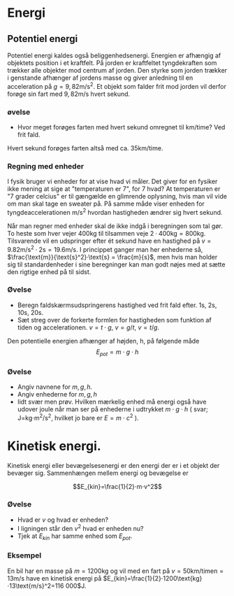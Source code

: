 # Energi
## Potentiel energi
Potentiel energi kaldes også beliggenhedsenergi. Energien er afhængig af objektets position i et kraftfelt. På jorden er kraftfeltet tyngdekraften som trækker alle objekter mod centrum af jorden. Den styrke som jorden trækker i genstande afhænger af jordens masse og giver anledning til en acceleration på $g=9,82\text{m/s}^2$.
Et objekt som falder frit mod jorden vil derfor forøge sin fart med $9,82\text{m/s}$ hvert sekund.


### øvelse
* Hvor meget forøges farten med hvert sekund omregnet til km/time? Ved frit fald.

Hvert sekund forøges farten altså med ca. $35\text{km/time}$.

### Regning med enheder
I fysik bruger vi enheder for at vise hvad vi måler. Det giver for en fysiker ikke mening at sige at "temperaturen er 7", for 7 hvad? At temperaturen er "7 grader celcius" er til gængælde en glimrende oplysning, hvis man vil vide om man skal tage en sweater på. På samme måde viser enheden for tyngdeaccelerationen $\text{m/s}^2$ hvordan hastigheden ændrer sig hvert sekund.

Når man regner med enheder skal de ikke indgå i beregningen som tal gør. To heste som hver vejer $400$kg til tilsammen veje $2· 400\text{kg} = 800\text{kg}$. Tilsvarende vil en udspringer efter ét sekund have en hastighed på $v = 9.82\text{m/s}^2·2\text{s} = 19.6\text{m/s}$. I princippet ganger man her enhederne så, $\frac{\text{m}}{\text{s}^2}·\text{s} = \frac{m}{s}$, men hvis man holder sig til standardenheder i sine beregninger kan man godt nøjes med at sætte den rigtige enhed på til sidst.


### Øvelse
* Beregn faldskærmsudspringerens hastighed ved frit fald efter. 1s, 2s, 10s, 20s.
* Sæt streg over de forkerte formlen for hastigheden som funktion af tiden og accelerationen.     $v=t⋅g$, $v=g/t$, $v=t/g$.

Den potentielle energien afhænger af højden, h, på følgende måde
$$E_{pot}=m⋅g⋅h$$

### Øvelse
* Angiv navnene for $m,g,h$.
* Angiv enhederne for $m,g,h$
* lidt svær men prøv. Hvilken mærkelig enhed må energi også have udover joule  når man ser på enhederne i udtrykket $m⋅g⋅h$         ( svar; $\text{J=kg⋅m}^2/\text{s}^2$, hvilket jo bare er $E=m⋅c^2$ ).

# Kinetisk energi.
Kinetisk energi eller bevægelsesenergi er den energi der er i et objekt der bevæger sig. Sammenhængen mellem energi og bevægelse er

$$E_{kin}=\frac{1}{2}⋅m⋅v^2$$

### Øvelse
* Hvad er $v$ og hvad er enheden?
* I ligningen står den $v^2$ hvad er enheden nu?
* Tjek at $E_{kin}$ har samme enhed som $E_{pot}$.

### Eksempel
En bil har en masse på $m=1200\text{kg}$ og vil med en fart på
 $v=50\text{km}/\text{timen}=13\text{m/s}$ have en kinetisk energi på $E_{kin}=\frac{1}{2}⋅1200\text{kg}⋅13\text{m/s}^2=116 000$J.
